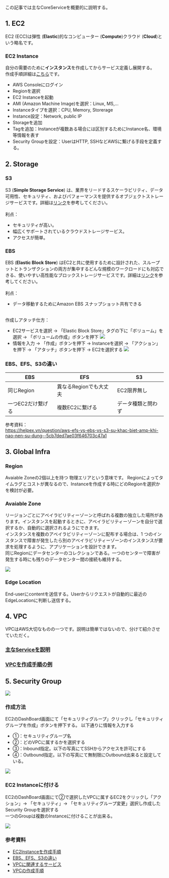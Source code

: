 この記事では主なCoreServiceを概要的に説明する。

## 1. EC2
EC2 (ECC)は弾性 (**Elastic**)的なコンピューター (**Compute**)クラウド (**Cloud**)という略名です。
### EC2 Instance
自分の需要のために**インスタンス**を作成してからサービス定義し展開する。
<br>作成手順詳細は[こちら](https://viblo.asia/p/huong-dan-tung-buoc-tao-ec2-instance-trong-aws-4dbZNYk8KYM#_1-dang-nhap-va-truy-cap-vao-dich-vu-aws-0)です。
* AWS Consoleにログイン
* Regionを選択
* EC2 Instanceを起動
* AMI (Amazon Machine Image)を選択：Linux, MS,...
* Instanceタイプを選択：CPU, Memory, Storerage
* Instance設定：Network, public IP
* Storageを追加
* Tagを追加：Instanceが複数ある場合には区別するためにInstance名、環境等情報を表す
* Security Groupを設定：UserはHTTP, SSHなどAWSに繋げる手段を定義する。

## 2. Storage

### S3
S3 (**Simple Storage Service**)  は、業界をリードするスケーラビリティ、データ可用性、セキュリティ、およびパフォーマンスを提供するオブジェクトストレージサービスです。詳細は[リンク](https://aws.amazon.com/jp/s3/?gclid=Cj0KCQiA7qP9BRCLARIsABDaZzhrrZyfRZT1RGRkATax-1Nr_NWucYiMUkdFGQqNAhlNO4JVXhbcohoaAjd8EALw_wcB&sc_channel=PS&sc_campaign=acquisition_JP&sc_publisher=Google&sc_category=Core&sc_country=JP&sc_geo=JAPN&sc_outcome=devadopt&sc_detail=aws%20s3&sc_content=sitelink&sc_segment=470061306391&sc_medium=ACQ-P|PS-GO|Brand|Desktop|SU|Core-Main|Core|JP|EN|Text|dx&ef_id=Cj0KCQiA7qP9BRCLARIsABDaZzhrrZyfRZT1RGRkATax-1Nr_NWucYiMUkdFGQqNAhlNO4JVXhbcohoaAjd8EALw_wcB:G:s&s_kwcid=AL!4422!3!470061306391!e!!g!!aws%20s3)を参考してください。
<br><br>利点：
* セキュリティが高い。
* 幅広くサポートされているクラウドストレージサービス。
* アクセスが簡単。

### EBS
EBS (**Elastic Block Store**) はEC2と共に使用するために設計された、スループットとトランザクションの両方が集中するどんな規模のワークロードにも対応できる、使いやすい高性能なブロックストレージサービスです。詳細は[リンク](https://aws.amazon.com/jp/ebs/?ebs-whats-new.sort-by=item.additionalFields.postDateTime&ebs-whats-new.sort-order=desc)を参考してください。
<br><br>利点：
* データ移動するためにAmazon EBS スナップショット共有できる

<br>作成しアタッチ仕方：
* EC2サービスを選択 → 「Elastic Block Store」タグの下に「ボリューム」を選択 → 「ボリュームの作成」ボタンを押下
![](https://images.viblo.asia/2284a85c-9842-417e-9963-b07b56b9d94f.png)
* 情報を入力 → 「作成」ボタンを押下 → Instanceを選択 → 「アクション」を押下 → 「アタッチ」ボタンを押下 → EC2を選択する
![](https://images.viblo.asia/6ca29a31-d427-4790-925d-846294bc9da5.png)


### EBS、EFS、S3の違い

| EBS | EFS | S3 |
| -------- | -------- | -------- |
| 同じRegion     | 異なるRegionでも大丈夫     | EC2限界無し     |
| 一つEC2だけ繋げる    | 複数EC2に繋げる   |  データ種類と問わず   |

参考資料：<br>
https://helpex.vn/question/aws-efs-vs-ebs-vs-s3-su-khac-biet-amp-khi-nao-nen-su-dung--5cb7ded7ae03f646703c47a1

## 3. Global Infra
### Region
Avaiable Zoneの2個以上を持つ 物理エリアという意味です。
Regionによってタイムラグとコストが異なるので、Instanceを作成する時にどのRegionを選択かを検討が必要。
### Avaiable Zone
リージョンごとにアベイラビリティーゾーンと呼ばれる複数の独立した場所があります。インスタンスを起動するときに、アベイラビリティーゾーンを自分で選択するか、自動的に選択されるようにできます。
<br>インスタンスを複数のアベイラビリティーゾーンに配布する場合は、1 つのインスタンスで障害が発生したら別のアベイラビリティーゾーンのインスタンスが要求を処理するように、アプリケーションを設計できます。
<br>同じRegionにデータセンターのコレクションである。一つのセンターで障害が発生する時にも残りのデータセンター間の接続も維持する。

![](https://images.viblo.asia/829ca7dd-0441-4966-bf08-06b7f7e0af94.png)

### Edge Location
End-userにcontentを送信する。Userからリクエストが自動的に最近のEdgeLocationに判断し送信する。

## 4. VPC
VPCはAWS大切なものの一つです。説明は簡単ではないので、分けて紹介させていただく。
### [主なServiceを説明](https://viblo.asia/p/aws-practioner-vpc%E3%81%AB%E9%96%A2%E9%80%A3%E3%81%99%E3%82%8Bcoreservice-bWrZnmqQKxw)
### [VPCを作成手順の例](https://viblo.asia/p/aws-practioner-1coreservice-4vpc%E4%BD%9C%E6%88%90%E6%89%8B%E9%A0%86-RnB5pbLwZPG)


## 5. Security Group

![](https://images.viblo.asia/61225fdc-0002-40c1-a284-e00a542d72fe.png)

### 作成方法
EC2のDashBoard画面にて「セキュリティグループ」クリックし「セキュリティグループを作成」ボタンを押下する。
以下通りに情報を入力する
* ①：セキュリティグループ名
* ②：どのVPCに属するかを選択する
* ③：Inbound指定。以下の写真にてSSHからアクセスを許可にする
* ④：Outbound指定。以下の写真にて無制限にOutbound出来ると設定している。

![](https://images.viblo.asia/941d363b-fff8-4be0-a1fe-c33cdd5a35c5.png)

### EC2 Instanceに付ける
EC2のDashBoard画面にて②で選択したVPCに属するEC2をクリックし「アクション」→ 「セキュリティ」→ 「セキュリティグループ変更」選択し作成したSecurity Groupを選択する
<br>一つのGroupは複数のInstanceに付けることが出来る。

![](https://images.viblo.asia/2c4cba68-d534-4e2e-8fd4-8a681f42b068.png)


### 参考資料
* [EC2Instanceを作成手順](https://viblo.asia/p/huong-dan-tung-buoc-tao-ec2-instance-trong-aws-4dbZNYk8KYM)
* [EBS、EFS、S3の違い](https://helpex.vn/question/aws-efs-vs-ebs-vs-s3-su-khac-biet-amp-khi-nao-nen-su-dung--5cb7ded7ae03f646703c47a1)
* [VPCに関連するサービス](https://viblo.asia/p/aws-practioner-vpc%E3%81%AB%E9%96%A2%E9%80%A3%E3%81%99%E3%82%8Bcoreservice-bWrZnmqQKxw)
* [VPCの作成手順](https://viblo.asia/p/aws-practioner-1coreservice-4vpc%E4%BD%9C%E6%88%90%E6%89%8B%E9%A0%86-RnB5pbLwZPG)